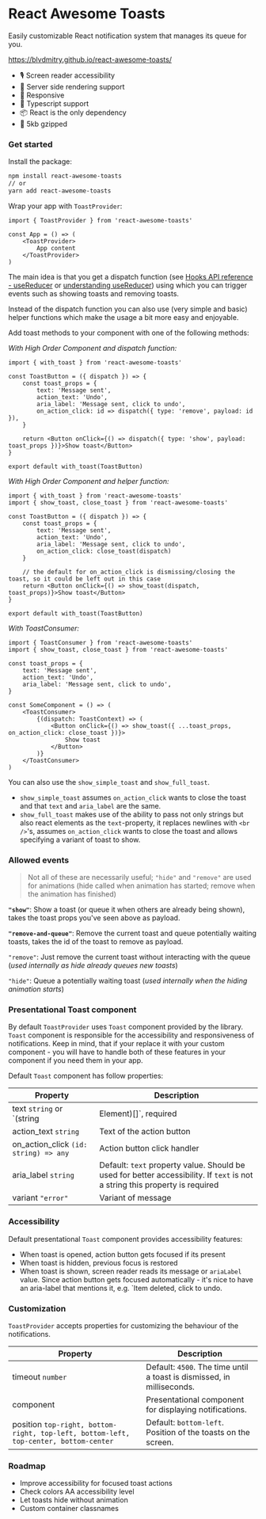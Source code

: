 # React Awesome Toasts

Easily customizable React notification system that manages its queue for you. 

<!-- TODO: create own demo page -->
https://blvdmitry.github.io/react-awesome-toasts/

- 🎙 Screen reader accessibility
- 🔧 Server side rendering support
- 📱 Responsive
- 📘 Typescript support
- 📦 React is the only dependency
- 🎉 5kb gzipped

### Get started

Install the package:

```sh
npm install react-awesome-toasts
// or
yarn add react-awesome-toasts
```

Wrap your app with `ToastProvider`:

```tsx
import { ToastProvider } from 'react-awesome-toasts'

const App = () => (
	<ToastProvider>
		App content
	</ToastProvider>
)
```

The main idea is that you get a dispatch function (see [Hooks API reference - useReducer](https://reactjs.org/docs/hooks-reference.html#usereducer) or [understanding useReducer](https://alligator.io/react/usereducer/)) using which you can trigger events such as showing toasts and removing toasts.

Instead of the dispatch function you can also use (very simple and basic) helper functions which make the usage a bit more easy and enjoyable.


Add toast methods to your component with one of the following methods:

*With High Order Component and dispatch function:*
 
```tsx
import { with_toast } from 'react-awesome-toasts'

const ToastButton = ({ dispatch }) => {
	const toast_props = {
		text: 'Message sent',
		action_text: 'Undo',
		aria_label: 'Message sent, click to undo',
		on_action_click: id => dispatch({ type: 'remove', payload: id }),
	}
	
	return <Button onClick={() => dispatch({ type: 'show', payload: toast_props })}>Show toast</Button>
}

export default with_toast(ToastButton)
```

*With High Order Component and helper function:*
 
```tsx
import { with_toast } from 'react-awesome-toasts'
import { show_toast, close_toast } from 'react-awesome-toasts'

const ToastButton = ({ dispatch }) => {
	const toast_props = {
		text: 'Message sent',
		action_text: 'Undo',
		aria_label: 'Message sent, click to undo',
		on_action_click: close_toast(dispatch)
	}
	
	// the default for on_action_click is dismissing/closing the toast, so it could be left out in this case
	return <Button onClick={() => show_toast(dispatch, toast_props)}>Show toast</Button>
}

export default with_toast(ToastButton)
```

*With ToastConsumer:*

```tsx
import { ToastConsumer } from 'react-awesome-toasts'
import { show_toast, close_toast } from 'react-awesome-toasts'

const toast_props = {
	text: 'Message sent',
	action_text: 'Undo',
	aria_label: 'Message sent, click to undo',
}

const SomeComponent = () => (
	<ToastConsumer>
		{(dispatch: ToastContext) => (
			<Button onClick={() => show_toast({ ...toast_props, on_action_click: close_toast })}>
				Show toast
			</Button>    
		)}
	</ToastConsumer>
)
```

You can also use the `show_simple_toast` and `show_full_toast`.
- `show_simple_toast` assumes `on_action_click` wants to close the toast and that `text` and `aria_label` are the same.
- `show_full_toast` makes use of the ability to pass not only strings but also react elements as the `text`-property, it replaces newlines with `<br />`'s, assumes `on_action_click` wants to close the toast and allows specifying a variant of toast to show.

### Allowed events

> Not all of these are necessarily useful; `"hide"` and `"remove"` are used for animations (hide called when animation has started; remove when the animation has finished)

**`"show"`**: Show a toast (or queue it when others are already being shown), takes the toast props you've seen above as payload.

**`"remove-and-queue"`**: Remove the current toast and queue potentially waiting toasts, takes the id of the toast to remove as payload.

`"remove"`: Just remove the current toast without interacting with the queue (*used internally as hide already queues new toasts*)

`"hide"`: Queue a potentially waiting toast (*used internally when the hiding animation starts*)

### Presentational Toast component

By default `ToastProvider` uses `Toast` component provided by the library.
`Toast` component is responsible for the accessibility and responsiveness of notifications.
Keep in mind, that if your replace it with your custom component - you will have to handle both of these features in your component if you need them in your app.

Default `Toast` component has follow properties:

| Property                                          | Description                        |
| ------------------------------------------------- | ---------------------------------- |
| text `string` or `(string | Element)[]`, required | Message to display in notification |
| action_text `string`                              | Text of the action button          |
| on_action_click `(id: string) => any`             | Action button click handler        |
| aria_label `string`                               | Default: `text` property value. Should be used for better accessibility. If `text` is not a string this property is required |
| variant `"error"`                                 | Variant of message                 |

### Accessibility

Default presentational `Toast` component provides accessibility features:

- When toast is opened, action button gets focused if its present
- When toast is hidden, previous focus is restored
- When toast is shown, screen reader reads its message or `ariaLabel` value. Since action button gets focused automatically - it's nice to have an aria-label that mentions it, e.g. `Item deleted, click to undo.  

### Customization

`ToastProvider` accepts properties for customizing the behaviour of the notifications.

| Property         | Description                                                            |
| ---------------- | ---------------------------------------------------------------------- |
| timeout `number` | Default: `4500`. The time until a toast is dismissed, in milliseconds. |
| component        | Presentational component for displaying notifications.                 |
| position `top-right, bottom-right, top-left, bottom-left, top-center, bottom-center` | Default: `bottom-left`. Position of the toasts on the screen. |

### Roadmap

<!-- TODO: tackle some of these issues (no hide animation, custom container class) -->
- Improve accessibility for focused toast actions
- Check colors AA accessibility level
- Let toasts hide without animation
- Custom container classnames
